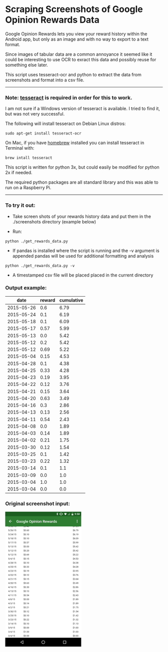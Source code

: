 # Scraping Screenshots of Google Opinion Rewards Data

Google Opinion Rewards lets you view your reward history within the Android app, but only as an image and with no way to export to a text format. 

Since images of tabular data are a common annoyance it seemed like it could be interesting to use OCR to exract this data and possibly reuse for something else later. 

This script uses tesseract-ocr and python to extract the data from screenshots and format into a csv file.

------------------------
### Note: [tesseract](https://github.com/tesseract-ocr/tesseract) is required in order for this to work.

 I am not sure if a Windows version of tesseract is available. I tried to find it, but was not very successful.
 
The following will install tesseract on Debian Linux distros:
 
 ```
 sudo apt-get install tesseract-ocr
 ```
 
On Mac, if you have [homebrew](https://github.com/Homebrew/brew) installed you can install tesseract in Terminal with:
```
brew intall tesseract
```

 
 This script is written for python 3x, but could easily be modified for python 2x if needed.
 
 The required python packages are all standard library and this was able to run on a Raspberry Pi.
 
 --------------------
### To try it out:
* Take screen shots of your rewards history data and put them in the ./screenshots directory (example below)

* Run:
```
python ./get_rewards_data.py
```

* If pandas is installed where the script is running and the -v argument is appended pandas will be used for additional formatting and analysis
```
python ./get_rewards_data.py -v
```


* A timestamped csv file will be placed placed in the current directory

### Output example:

| date       | reward | cumulative | 
|------------|--------|------------| 
| 2015-05-26 | 0.6    | 6.79       | 
| 2015-05-24 | 0.1    | 6.19       | 
| 2015-05-18 | 0.1    | 6.09       | 
| 2015-05-17 | 0.57   | 5.99       | 
| 2015-05-13 | 0.0    | 5.42       | 
| 2015-05-12 | 0.2    | 5.42       | 
| 2015-05-12 | 0.69   | 5.22       | 
| 2015-05-04 | 0.15   | 4.53       | 
| 2015-04-28 | 0.1    | 4.38       | 
| 2015-04-25 | 0.33   | 4.28       | 
| 2015-04-23 | 0.19   | 3.95       | 
| 2015-04-22 | 0.12   | 3.76       | 
| 2015-04-21 | 0.15   | 3.64       | 
| 2015-04-20 | 0.63   | 3.49       | 
| 2015-04-16 | 0.3    | 2.86       | 
| 2015-04-13 | 0.13   | 2.56       | 
| 2015-04-11 | 0.54   | 2.43       | 
| 2015-04-08 | 0.0    | 1.89       | 
| 2015-04-03 | 0.14   | 1.89       | 
| 2015-04-02 | 0.21   | 1.75       | 
| 2015-03-30 | 0.12   | 1.54       | 
| 2015-03-25 | 0.1    | 1.42       | 
| 2015-03-23 | 0.22   | 1.32       | 
| 2015-03-14 | 0.1    | 1.1        | 
| 2015-03-09 | 0.0    | 1.0        | 
| 2015-03-04 | 1.0    | 1.0        | 
| 2015-03-04 | 0.0    | 0.0        | 

### Original screenshot input:

<a href="url"><img src="./screenshots/Screenshot1.png" align="left" height="430" width="243" ></a>
